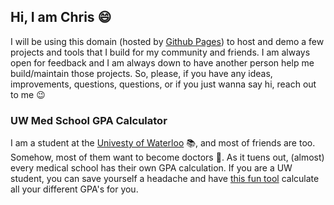 ## Hi, I am Chris :smile:

I will be using this domain (hosted by [Github Pages](https://pages.github.com/)) to host and demo a few projects and tools that I build for my community and friends.
I am always open for feedback and I am always down to have another person help me build/maintain those projects. So, please, if you have any ideas, improvements, questions, questions, or if you just wanna say hi, reach out to me :wink:

### UW Med School GPA Calculator

I am a student at the [Univesty of Waterloo](https://uwaterloo.ca/) :books:, and most of friends are too. Somehow, most of them want to become doctors :syringe:. As it tuens out, (almost) every medical school has their own GPA calculation. If you are a UW student, you can save yourself a headache and have [this fun tool](cymourad.github.io/uw-med-gpa-calc) calculate all your different GPA's for you. 
